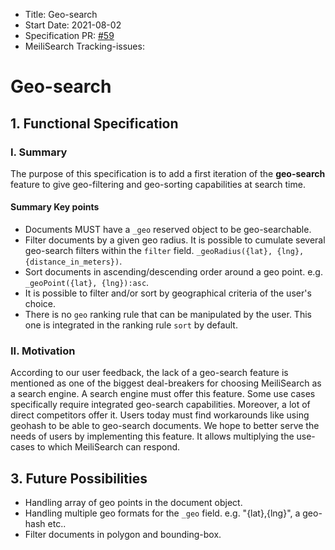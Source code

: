 - Title: Geo-search
- Start Date: 2021-08-02
- Specification PR: [#59](https://github.com/meilisearch/specifications/pull/59)
- MeiliSearch Tracking-issues:

# Geo-search

## 1. Functional Specification

### I. Summary

The purpose of this specification is to add a first iteration of the **geo-search** feature to give geo-filtering and geo-sorting capabilities at search time.

#### Summary Key points

- Documents MUST have a `_geo` reserved object to be geo-searchable.
- Filter documents by a given geo radius. It is possible to cumulate several geo-search filters within the `filter` field. `_geoRadius({lat}, {lng}, {distance_in_meters})`.
- Sort documents in ascending/descending order around a geo point. e.g. `_geoPoint({lat}, {lng}):asc`.
- It is possible to filter and/or sort by geographical criteria of the user's choice.
- There is no `geo` ranking rule that can be manipulated by the user. This one is integrated in the ranking rule `sort` by default.

### II. Motivation

According to our user feedback, the lack of a geo-search feature is mentioned as one of the biggest deal-breakers for choosing MeiliSearch as a search engine. A search engine must offer this feature. Some use cases specifically require integrated geo-search capabilities. Moreover, a lot of direct competitors offer it. Users today must find workarounds like using geohash to be able to geo-search documents. We hope to better serve the needs of users by implementing this feature. It allows multiplying the use-cases to which MeiliSearch can respond.

## 3. Future Possibilities

- Handling array of geo points in the document object.
- Handling multiple geo formats for the `_geo` field. e.g. "{lat},{lng}", a geo-hash etc..
- Filter documents in polygon and bounding-box.